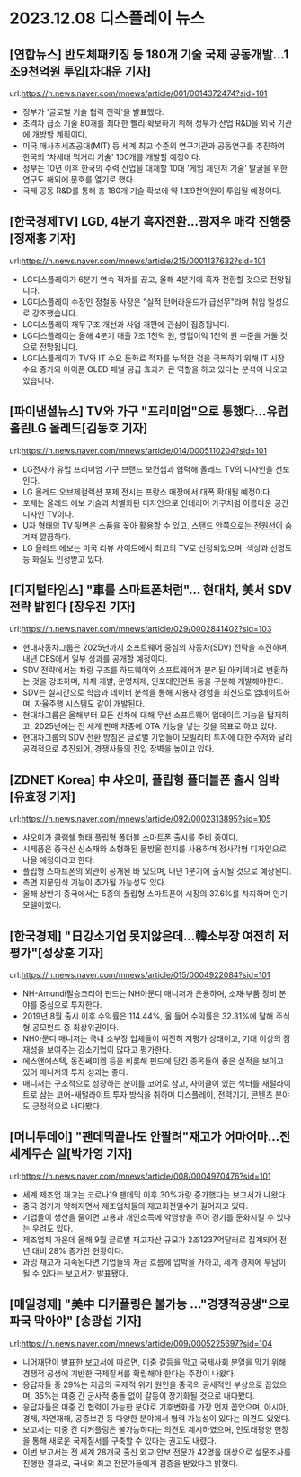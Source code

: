# 2023.12.08 디스플레이 뉴스

## [연합뉴스] 반도체패키징 등 180개 기술 국제 공동개발…1조9천억원 투입[차대운 기자]
url:https://n.news.naver.com/mnews/article/001/0014372474?sid=101
- 정부가 '글로벌 기술 협력 전략'을 발표했다.
- 초격차 급소 기술 80개를 최대한 빨리 확보하기 위해 정부가 산업 R&D을 외국 기관에 개방할 계획이다.
- 미국 매사추세츠공대(MIT) 등 세계 최고 수준의 연구기관과 공동연구를 추진하여 한국의 '차세대 먹거리 기술' 100개를 개발할 예정이다.
- 정부는 10년 이후 한국의 주력 산업을 대체할 10대 '게임 체인저 기술' 발굴을 위한 연구도 해외에 문호를 열기로 했다.
- 국제 공동 R&D를 통해 총 180개 기술 확보에 약 1조9천억원이 투입될 예정이다.

## [한국경제TV] LGD, 4분기 흑자전환…광저우 매각 진행중 [정재홍 기자]
url:https://n.news.naver.com/mnews/article/215/0001137632?sid=101
- LG디스플레이가 6분기 연속 적자를 끊고, 올해 4분기에 흑자 전환할 것으로 전망됩니다.
- LG디스플레이 수장인 정철동 사장은 "실적 턴어라운드가 급선무"라며 취임 일성으로 강조했습니다.
- LG디스플레이 재무구조 개선과 사업 개편에 관심이 집중됩니다.
- LG디스플레이는 올해 4분기 매출 7조 1천억 원, 영업이익 1천억 원 수준을 거둘 것으로 전망됩니다.
- LG디스플레이가 TV와 IT 수요 둔화로 적자를 누적한 것을 극복하기 위해 IT 시장 수요 증가와 아이폰 OLED 패널 공급 효과가 큰 역할을 하고 있다는 분석이 나오고 있습니다.

## [파이낸셜뉴스] TV와 가구 "프리미엄"으로 통했다…유럽 홀린LG 올레드[김동호 기자]
url:https://n.news.naver.com/mnews/article/014/0005110204?sid=101
- LG전자가 유럽 프리미엄 가구 브랜드 보컨셉과 협력해 올레드 TV의 디자인을 선보인다.
- LG 올레드 오브제컬렉션 포제 전시는 프랑스 매장에서 대폭 확대될 예정이다.
- 포제는 올레드 에보 기술과 차별화된 디자인으로 인테리어 가구처럼 아름다운 공간 디자인 TV이다.
- U자 형태의 TV 뒷면은 소품을 꽂아 활용할 수 있고, 스탠드 안쪽으로는 전원선이 숨겨져 깔끔하다.
- LG 올레드 에보는 미국 리뷰 사이트에서 최고의 TV로 선정되었으며, 색상과 선명도 등 화질도 인정받고 있다.

## [디지털타임스] "車를 스마트폰처럼"… 현대차, 美서 SDV 전략 밝힌다 [장우진 기자]
url:https://n.news.naver.com/mnews/article/029/0002841402?sid=103
- 현대자동차그룹은 2025년까지 소프트웨어 중심의 자동차(SDV) 전략을 추진하며, 내년 CES에서 일부 성과를 공개할 예정이다.
- SDV 전략에서는 차량 구조를 하드웨어와 소프트웨어가 분리된 아키텍처로 변환하는 것을 강조하며, 차체 개발, 운영체제, 인포테인먼트 등을 구분해 개발해야한다.
- SDV는 실시간으로 학습과 데이터 분석을 통해 사용자 경험을 최신으로 업데이트하며, 자율주행 시스템도 같이 개발된다.
- 현대차그룹은 올해부터 모든 신차에 대해 무선 소프트웨어 업데이트 기능을 탑재하고, 2025년에는 전 세계 판매 차종에 OTA 기능을 넣는 것을 목표로 하고 있다.
- 현대차그룹의 SDV 전환 방침은 글로벌 기업들이 모빌리티 투자에 대한 주저와 달리 공격적으로 추진되어, 경쟁사들의 진입 장벽을 높이고 있다.

## [ZDNET Korea] 中 샤오미, 플립형 폴더블폰 출시 임박[유효정 기자]
url:https://n.news.naver.com/mnews/article/092/0002313895?sid=105
- 샤오미가 클램쉘 형태 플립형 폴더블 스마트폰 출시를 준비 중이다.
- 시제품은 중국산 신소재와 소형화된 물방울 힌지를 사용하며 정사각형 디자인으로 나올 예정이라고 한다.
- 플립형 스마트폰의 외관이 공개된 바 있으며, 내년 1분기에 출시될 것으로 예상된다.
- 측면 지문인식 기능이 추가될 가능성도 있다.
- 올해 상반기 중국에서는 5종의 플립형 스마트폰이 시장의 37.6%를 차지하며 인기 모델이었다.

## [한국경제] "日강소기업 못지않은데…韓소부장 여전히 저평가"[성상훈 기자]
url:https://n.news.naver.com/mnews/article/015/0004922084?sid=101
- NH-Amundi필승코리아 펀드는 NH아문디 매니저가 운용하며, 소재·부품·장비 분야를 중심으로 투자한다.
- 2019년 8월 출시 이후 수익률은 114.44%, 올 들어 수익률은 32.31%에 달해 주식형 공모펀드 중 최상위권이다.
- NH아문디 매니저는 국내 소부장 업체들이 여전히 저평가 상태이고, 기대 이상의 잠재성을 보여주는 강소기업이 많다고 평가한다.
- 에스앤에스텍, 동진쎄미켐 등을 비롯해 펀드에 담긴 종목들이 좋은 실적을 보이고 있어 매니저의 투자 성과는 좋다.
- 매니저는 구조적으로 성장하는 분야를 코어로 삼고, 사이클이 있는 섹터를 새털라이트로 삼는 코어-새털라이트 투자 방식을 취하며 디스플레이, 전력기기, 콘텐츠 분야도 긍정적으로 내다봤다.

## [머니투데이] "팬데믹끝나도 안팔려"재고가 어마어마…전세계무슨 일[박가영 기자]
url:https://n.news.naver.com/mnews/article/008/0004970476?sid=101
- 세계 제조업 재고는 코로나19 팬데믹 이후 30%가량 증가했다는 보고서가 나왔다.
- 중국 경기가 약해지면서 제조업체들의 재고회전일수가 길어지고 있다.
- 기업들이 생산을 줄이면 고용과 개인소득에 악영향을 주어 경기를 둔화시킬 수 있다는 우려도 있다.
- 제조업체 가운데 올해 9월 글로벌 재고자산 규모가 2조1237억달러로 집계되어 전년 대비 28% 증가한 현황이다.
- 과잉 재고가 지속된다면 기업들의 자금 흐름에 압박을 가하고, 세계 경제에 부담이 될 수 있다는 보고서가 발표됐다.

## [매일경제] "美中 디커플링은 불가능 …"경쟁적공생"으로 파국 막아야" [송광섭 기자]
url:https://n.news.naver.com/mnews/article/009/0005225697?sid=104
- 니어재단이 발표한 보고서에 따르면, 미중 갈등을 막고 국제사회 분열을 막기 위해 경쟁적 공생에 기반한 국제질서를 확립해야 한다는 주장이 나왔다. 
- 응답자들 중 29%는 지금의 국제적 위기 원인을 중국의 공세적인 부상으로 꼽았으며, 35%는 미중 간 군사적 충돌 없이 갈등이 장기화될 것으로 내다봤다. 
- 응답자들은 미중 간 협력이 가능한 분야로 기후변화를 가장 먼저 꼽았으며, 아시아, 경제, 자연재해, 공중보건 등 다양한 분야에서 협력 가능성이 있다는 의견도 있었다. 
- 보고서는 미중 간 디커플링은 불가능하다는 의견도 제시하였으며, 인도태평양 헌장을 통해 새로운 국제질서를 구축할 수 있다는 권고도 내렸다. 
- 이번 보고서는 전 세계 28개국 출신 외교·안보 전문가 42명을 대상으로 설문조사를 진행한 결과로, 국내외 최고 전문가들에게 검증을 받았다고 밝혔다.